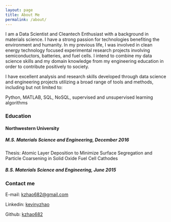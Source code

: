 ```yaml
---
layout: page
title: About Me
permalink: /about/
---
```


I am a Data Scientist and Cleantech Enthusiast with a background in materials science. I have a strong passion for technologies benefiting the environment and humanity. In my previous life, I was involved in clean energy technology focused experimental research projects involving semiconductors, batteries, and fuel cells. I intend to combine my data science skills and my domain knowledge from my engineering education in order to contribute positively to society.

I have excellent analysis and research skills developed through data science and engineering projects utilizing a broad range of tools and methods, including but not limited to:

Python, MATLAB, SQL, NoSQL, supervised and unsupervised learning algorithms

### Education

#### Northwestern University

##### M.S. Materials Science and Engineering, December 2016

Thesis: Atomic Layer Deposition to Minimize Surface Segregation and Particle Coarsening in Solid Oxide Fuel Cell Cathodes

##### B.S. Materials Science and Engineering, June 2015

### Contact me

E-mail: [kzhao682@gmail.com](mailto:kzhao682@gmail.com)

Linkedin: [kevinyzhao](https://www.linkedin.com/in/kevinyzhao/)

Github: [kzhao682](https://github.com/kzhao682/)
